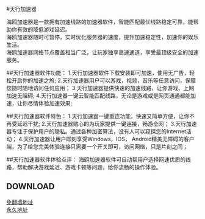 #天行加速器

海鸥加速器是一款拥有加速线路的加速器软件，智能匹配最优线路稳定可靠，能帮助你有效的降低游戏延迟。  
海鸥加速器随时可暂停，实时优化服务器的速度，提升加速稳定性，加速你的娱乐生活。  
海鸥加速器网络节点覆盖相当广泛，让玩家独享高速通道，享受最顶级安全的加速服务。

##天行加速器软件功能：
1.天行加速器软件下载安装即可加速，使用无广告，轻松开启你的加速之旅;
2.天行加速器用户可以游戏，视频，音乐等任意访问，保障您随时随地访问任何应用；
3.天行加速器提供快速的加速线路，让你游戏、上网加速无阻碍;
4.天行加速器一键云智能匹配线路，无论是游戏或是网页通通都能加速，让你尽情体验加速效果;
 

##天行加速器软件特色：
1.天行加速器一键重连功能，快速又简单方便，让你不再受延迟干扰;
2.天行加速器贴心的为玩家提供一键连接，畅游全网；
3.天行加速器专注于保护用户的隐私。通过各种加密算法，没有人可以窥探您的Internet活动；
4.天行加速器让用户即刻享受Windows，IOS， Android精美无障碍的客户端，为了给您完美体验连接只需要一个开关即可，访问网络，只是片刻之间；
 

##天行加速器软件体验点评：
海鸥加速器软件可自动帮用户选择网速优质的线路，帮助解决游戏延迟、游戏卡顿等问题，给你流畅的操作体验。

## DOWNLOAD
[免翻墙地址](https://lightyearapp.live/?invite_code=JJq7YD6qo4B)  
[永久地址](https://lightyearvpn.com/?invite_code=JJq7YD6qo4B)

